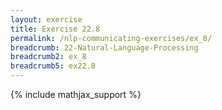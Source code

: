 ```yaml
---
layout: exercise
title: Exercise 22.8
permalink: /nlp-communicating-exercises/ex_8/
breadcrumb: 22-Natural-Language-Processing
breadcrumb2: ex_8
breadcrumb5: ex22.8
---
```


{% include mathjax_support %}

